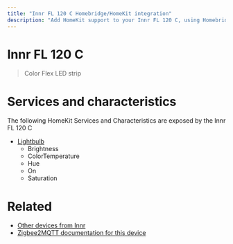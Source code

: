 ```yaml
---
title: "Innr FL 120 C Homebridge/HomeKit integration"
description: "Add HomeKit support to your Innr FL 120 C, using Homebridge, Zigbee2MQTT and homebridge-z2m."
---
```

<!---
This file has been GENERATED using src/docgen/docgen.ts
DO NOT EDIT THIS FILE MANUALLY!
-->
# Innr FL 120 C
> Color Flex LED strip


# Services and characteristics
The following HomeKit Services and Characteristics are exposed by
the Innr FL 120 C

* [Lightbulb](../../light.md)
  * Brightness
  * ColorTemperature
  * Hue
  * On
  * Saturation


# Related
* [Other devices from Innr](../index.md#innr)
* [Zigbee2MQTT documentation for this device](https://www.zigbee2mqtt.io/devices/FL_120_C.html)